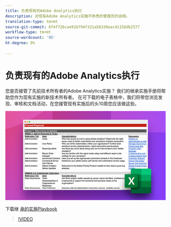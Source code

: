 ```yaml
---
title: 负责现有的Adobe Analytics执行
description: 对现有Adobe Analytics实施不熟悉的管理员的说明。
translation-type: tm+mt
source-git-commit: 6f4f726cae91b794f321a56339eac41158db2577
workflow-type: tm+mt
source-wordcount: '95'
ht-degree: 0%

---
```



# 负责现有的Adobe Analytics执行

您是否接管了先前技术所有者的Adobe Analytics实施？ 我们的继承实施手册将帮助您作为现有实施的新技术所有者。 在可下载的电子表格中，我们将带您浏览发现、审核和文档活动，在您接管现有实施后的头10周您应该做这些。

![Playbook](assets/inherited-impl-playbook.png)

下载继 [承的实施Playbook](assets/adobe_analytics_inherited_implementation_playbook.xlsx)

>[!VIDEO](https://video.tv.adobe.com/v/327314/?quality=12&learn=on)
